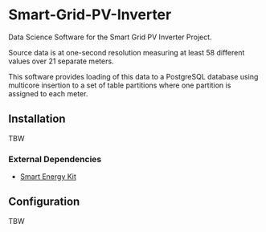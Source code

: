 Smart-Grid-PV-Inverter
======================

Data Science Software for the Smart Grid PV Inverter Project.

Source data is at one-second resolution measuring at least 58 different values
over 21 separate meters.

This software provides loading of this data to a PostgreSQL database using
multicore insertion to a set of table partitions where one partition is assigned
to each meter.

## Installation

TBW

### External Dependencies

* [Smart Energy Kit](https://github.com/Hawaii-Smart-Energy-Project/Smart-Energy-Kit)

## Configuration

TBW

